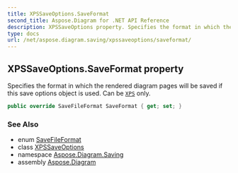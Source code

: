 ```yaml
---
title: XPSSaveOptions.SaveFormat
second_title: Aspose.Diagram for .NET API Reference
description: XPSSaveOptions property. Specifies the format in which the rendered diagram pages will be saved if this save options object is used. Can be XPS only
type: docs
url: /net/aspose.diagram.saving/xpssaveoptions/saveformat/
---
```

## XPSSaveOptions.SaveFormat property

Specifies the format in which the rendered diagram pages will be saved if this save options object is used. Can be [`XPS`](../../../aspose.diagram/savefileformat/) only.

```csharp
public override SaveFileFormat SaveFormat { get; set; }
```

### See Also

* enum [SaveFileFormat](../../../aspose.diagram/savefileformat/)
* class [XPSSaveOptions](../)
* namespace [Aspose.Diagram.Saving](../../xpssaveoptions/)
* assembly [Aspose.Diagram](../../../)


